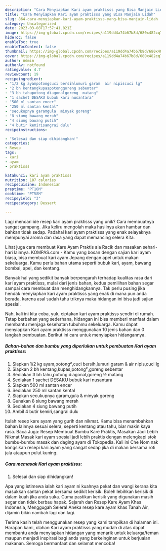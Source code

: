 ```yaml
---
description: "Cara Menyiapkan Kari ayam praktisss yang Bisa Manjain Lidah"
title: "Cara Menyiapkan Kari ayam praktisss yang Bisa Manjain Lidah"
slug: 864-cara-menyiapkan-kari-ayam-praktisss-yang-bisa-manjain-lidah
category: Uncategorized
date: 2023-03-08T17:57:41.821Z
image: https://img-global.cpcdn.com/recipes/a119dd4a74b67b8d/680x482cq70/kari-ayam-praktisss-foto-resep-utama.jpg
hideToc: false
enableToc: true
enableTocContent: false
thumbnail: https://img-global.cpcdn.com/recipes/a119dd4a74b67b8d/680x482cq70/kari-ayam-praktisss-foto-resep-utama.jpg
cover: https://img-global.cpcdn.com/recipes/a119dd4a74b67b8d/680x482cq70/kari-ayam-praktisss-foto-resep-utama.jpg
author: Admin
authorAv: notfound
ratingvalue: 4.7
reviewcount: 19
recipeingredient:
- "1/2 kg ayampotongcuci bersihlumuri garam  air nipiscuci lg"
- "2 bh kentangkupaspotonggoreng sebentar"
- "3 bh tahupotong diagonalgoreng  matang"
- "1 sachet DESAKU bubuk kari nusantara"
- "500 ml santan encer"
- "250 ml santan kental"
- "secukupnya garamgula  minyak goreng"
- "8 siung bawang merah"
- "4 siung bawang putih"
- "4 butir kemirisangrai dulu"
recipeinstructions:

- "Selesai dan siap dihidangkan!"
categories:
- Resep
tags:
- kari
- ayam
- praktisss

katakunci: kari ayam praktisss 
nutrition: 187 calories
recipecuisine: Indonesian
preptime: "PT16M"
cooktime: "PT58M"
recipeyield: "3"
recipecategory: Dessert

---
```





Lagi mencari ide resep kari ayam praktisss yang unik? Cara membuatnya sangat gampang. Jika keliru mengolah maka hasilnya akan hambar dan bahkan tidak sedap. Padahal kari ayam praktisss yang enak selayaknya mempunyai aroma dan rasa yang dapat memancing selera Kita.





Lihat juga cara membuat Kare Ayam Praktis ala Racik dan masakan sehari-hari lainnya. KOMPAS.com - Kamu yang bosan dengan sajian kari ayam biasa, bisa membuat kari ayam Jepang dengan apel untuk makan sekeluarga. Kamu perlu bahan utama seperti bubuk kari, ayam, bawang bombai, apel, dan kentang.

Banyak hal yang sedikit banyak berpengaruh terhadap kualitas rasa dari kari ayam praktisss, mulai dari jenis bahan, kedua pemilihan bahan segar sampai cara membuat dan menghidangkannya. Tak perlu pusing jika hendak menyiapkan kari ayam praktisss yang enak di mana pun anda berada, karena asal sudah tahu triknya maka hidangan ini bisa jadi sajian spesial.






Nah, kali ini kita coba, yuk, ciptakan kari ayam praktisss sendiri di rumah. Tetap berbahan yang sederhana, hidangan ini bisa memberi manfaat dalam membantu menjaga kesehatan tubuhmu sekeluarga. Kamu dapat menyiapkan Kari ayam praktisss menggunakan 10 jenis bahan dan 0 langkah pembuatan. Berikut ini cara untuk menyiapkan hidangannya.

<!--inarticleads1-->

##### Bahan-bahan dan bumbu yang diperlukan untuk pembuatan Kari ayam praktisss:

1. Siapkan 1/2 kg ayam,potong²,cuci bersih,lumuri garam &amp; air nipis,cuci lg
1. Siapkan 2 bh kentang,kupas,potong²,goreng sebentar
1. Sediakan 3 bh tahu,potong diagonal,goreng ½ matang
1. Sediakan 1 sachet DESAKU bubuk kari nusantara
1. Siapkan 500 ml santan encer
1. Sediakan 250 ml santan kental
1. Siapkan secukupnya garam,gula &amp; minyak goreng
1. Gunakan 8 siung bawang merah
1. Sediakan 4 siung bawang putih
1. Ambil 4 butir kemiri,sangrai dulu


Itulah resep kare ayam yang gurih dan nikmat. Kamu bisa menambahkan bahan lainnya sesuai selera, seperti kentang atau tahu, biar makin kaya rasa. Baca Juga: Resep Membuat Bumbu Kare Praktis, Masakan Jadi Lebih Nikmat Masak kari ayam spesial jadi lebih praktis dengan melengkapi stok bumbu-bumbu masak dan daging ayam di Tokopedia. Kali ini Che Nom nak kongsikan resepi kari ayam yang sangat sedap jika di makan bersama roti jala ataupun pulut kuning. 

<!--inarticleads2-->

##### Cara memasak Kari ayam praktisss:


1. Selesai dan siap dihidangkan!

Apa yang istimewa ialah kari ayam ni kuahnya pekat dan wangi kerana kita masukkan santan pekat bersama sedikit kerisik. Boleh lebihkan kerisik di dalam kuah jika anda suka. Cuma pastikan kerisik yang digunakan masih segar dan tidak berbau hapak. Sejarah dan Resep Kare Ayam Khas Indonesia, Menggugah Selera! Aneka resep kare ayam khas Tanah Air, dijamin bikin nambah lagi dan lagi. 

Terima kasih telah menggunakan resep yang kami tampilkan di halaman ini. Harapan kami, olahan Kari ayam praktisss yang mudah di atas dapat membantu anda menyiapkan hidangan yang menarik untuk keluarga/teman maupun menjadi inspirasi bagi anda yang berkeinginan untuk berjualan makanan. Semoga bermanfaat dan selamat mencoba!
